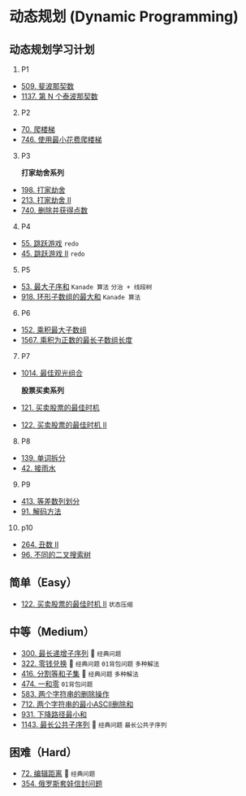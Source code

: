 # 动态规划 (Dynamic Programming)

## 动态规划学习计划

1. P1
  - [509. 斐波那契数](https://leetcode-cn.com/problems/fibonacci-number/)
  - [1137. 第 N 个泰波那契数](https://leetcode-cn.com/problems/n-th-tribonacci-number/)

2. P2
  - [70. 爬楼梯](https://leetcode-cn.com/problems/climbing-stairs/)
  - [746. 使用最小花费爬楼梯](https://leetcode-cn.com/problems/min-cost-climbing-stairs/)

3. P3

    **打家劫舍系列**
  - [198. 打家劫舍](https://leetcode-cn.com/problems/house-robber/)
  - [213. 打家劫舍 II](https://leetcode-cn.com/problems/house-robber-ii/)
  - [740. 删除并获得点数](https://leetcode-cn.com/problems/delete-and-earn/)

4. P4
  - [55. 跳跃游戏](https://leetcode-cn.com/problems/jump-game/) `redo`
  - [45. 跳跃游戏 II](https://leetcode-cn.com/problems/jump-game-ii/) `redo`

5. P5
  - [53. 最大子序和](https://leetcode-cn.com/problems/maximum-subarray/) `Kanade 算法` `分治 + 线段树`
  - [918. 环形子数组的最大和](https://leetcode-cn.com/problems/maximum-sum-circular-subarray/) `Kanade 算法`

6. P6
  - [152. 乘积最大子数组](https://leetcode-cn.com/problems/maximum-product-subarray/)
  - [1567. 乘积为正数的最长子数组长度](https://leetcode-cn.com/problems/maximum-length-of-subarray-with-positive-product/)

7. P7
  - [1014. 最佳观光组合](https://leetcode-cn.com/problems/best-sightseeing-pair/)

    **股票买卖系列**

  - [121. 买卖股票的最佳时机](https://leetcode-cn.com/problems/best-time-to-buy-and-sell-stock/)
  - [122. 买卖股票的最佳时机 II](https://leetcode-cn.com/problems/best-time-to-buy-and-sell-stock-ii/)

8. P8

  - [139. 单词拆分](https://leetcode-cn.com/problems/word-break/)
  - [42. 接雨水](https://leetcode-cn.com/problems/trapping-rain-water/)

9. P9

  - [413. 等差数列划分](https://leetcode-cn.com/problems/arithmetic-slices/)
  - [91. 解码方法](https://leetcode-cn.com/problems/decode-ways/)

10. p10

  - [264. 丑数 II](https://leetcode-cn.com/problems/ugly-number-ii/)
  - [96. 不同的二叉搜索树](https://leetcode-cn.com/problems/unique-binary-search-trees/)

## 简单（Easy）

- [122. 买卖股票的最佳时机 II](https://leetcode-cn.com/problems/best-time-to-buy-and-sell-stock-ii/) `状态压缩`

## 中等（Medium）

- [300. 最长递增子序列](https://leetcode-cn.com/problems/longest-increasing-subsequence/) 🌟 `经典问题`
- [322. 零钱兑换](https://leetcode-cn.com/problems/coin-change/) 🌟 `经典问题` `01背包问题` `多种解法`
- [416. 分割等和子集](https://leetcode-cn.com/problems/partition-equal-subset-sum/) 🌟 `经典问题` `多种解法`
- [474. 一和零](https://leetcode-cn.com/problems/ones-and-zeroes/) `01背包问题`
- [583. 两个字符串的删除操作](https://leetcode-cn.com/problems/delete-operation-for-two-strings/)
- [712. 两个字符串的最小ASCII删除和](https://leetcode-cn.com/problems/minimum-ascii-delete-sum-for-two-strings/)
- [931. 下降路径最小和](https://leetcode-cn.com/problems/minimum-falling-path-sum/)
- [1143. 最长公共子序列](https://leetcode-cn.com/problems/longest-common-subsequence/) 🌟 `经典问题` `最长公共子序列`

## 困难（Hard）

- [72. 编辑距离](https://leetcode-cn.com/problems/edit-distance/) 🌟 `经典问题`
- [354. 俄罗斯套娃信封问题](https://leetcode-cn.com/problems/russian-doll-envelopes/)
